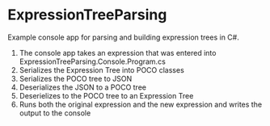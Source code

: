 # ExpressionTreeParsing
Example console app for parsing and building expression trees in C#.
1. The console app takes an expression that was entered into ExpressionTreeParsing.Console.Program.cs
1. Serializes the Expression Tree into POCO classes
1. Serializes the POCO tree to JSON
1. Deserializes the JSON to a POCO tree
1. Deserielizes to the POCO tree to an Expression Tree
1. Runs both the original expression and the new expression and writes the output to the console
